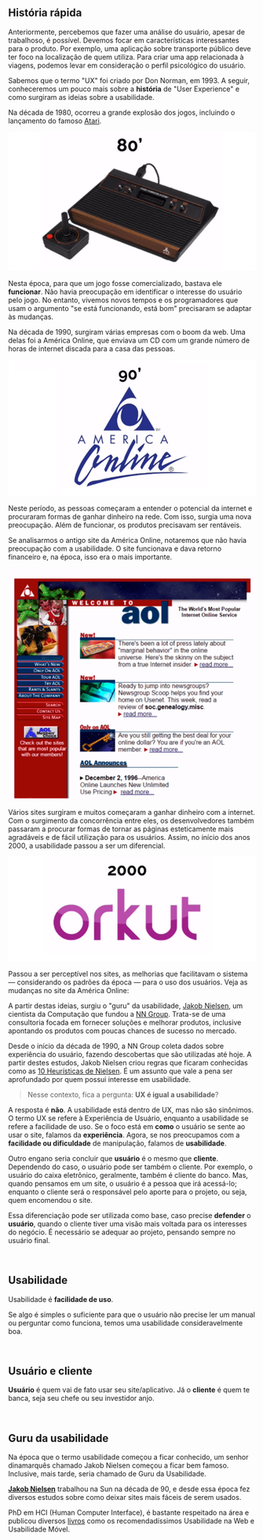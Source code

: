 ## História rápida

Anteriormente, percebemos que fazer uma análise do usuário, apesar de trabalhoso, é possível. Devemos focar em características interessantes para o produto. Por exemplo, uma aplicação sobre transporte público deve ter foco na localização de quem utiliza. Para criar uma app relacionada à viagens, podemos levar em consideração o perfil psicológico do usuário.

Sabemos que o termo "UX" foi criado por Don Norman, em 1993. A seguir, conheceremos um pouco mais sobre a **história** de "User Experience" e como surgiram as ideias sobre a usabilidade.

Na década de 1980, ocorreu a grande explosão dos jogos, incluindo o lançamento do famoso [Atari](https://www.atari.com/).

<div align="center">

![Atari](images/Atari.png)

</div>

Nesta época, para que um jogo fosse comercializado, bastava ele **funcionar**. Não havia preocupação em identificar o interesse do usuário pelo jogo. No entanto, vivemos novos tempos e os programadores que usam o argumento "se está funcionando, está bom" precisaram se adaptar às mudanças.

Na década de 1990, surgiram várias empresas com o boom da web. Uma delas foi a América Online, que enviava um CD com um grande número de horas de internet discada para a casa das pessoas.

<div align="center">

![America Online](images/AmericaOnline.png)

</div>

Neste período, as pessoas começaram a entender o potencial da internet e procuraram formas de ganhar dinheiro na rede. Com isso, surgia uma nova preocupação. Além de funcionar, os produtos precisavam ser rentáveis.

Se analisarmos o antigo site da América Online, notaremos que não havia preocupação com a usabilidade. O site funcionava e dava retorno financeiro e, na época, isso era o mais importante.

<div align="center">

![AOL](images/aol.png)

</div>

Vários sites surgiram e muitos começaram a ganhar dinheiro com a internet. Com o surgimento da concorrência entre eles, os desenvolvedores também passaram a procurar formas de tornar as páginas esteticamente mais agradáveis e de fácil utilização para os usuários. Assim, no início dos anos 2000, a usabilidade passou a ser um diferencial.

<div align="center">

![Orkut](images/orkut.png)

</div>

Passou a ser perceptível nos sites, as melhorias que facilitavam o sistema — considerando os padrões da época — para o uso dos usuários. Veja as mudanças no site da América Online:

A partir destas ideias, surgiu o "guru" da usabilidade, [Jakob Nielsen](https://pt.wikipedia.org/wiki/Jakob_Nielsen), um cientista da Computação que fundou a [NN Group](https://www.nngroup.com/). Trata-se de uma consultoria focada em fornecer soluções e melhorar produtos, inclusive apontando os produtos com poucas chances de sucesso no mercado.

Desde o início da década de 1990, a NN Group coleta dados sobre experiência do usuário, fazendo descobertas que são utilizadas até hoje. A partir destes estudos, Jakob Nielsen criou regras que ficaram conhecidas como as [10 Heurísticas de Nielsen](https://blog.caelum.com.br/10-heuristicas-de-nielsen-uma-formula-pra-evitar-erros-basicos-de-usabilidade/). É um assunto que vale a pena ser aprofundado por quem possui interesse em usabilidade.

> Nesse contexto, fica a pergunta: **UX é igual a usabilidade**?

A resposta é **não**. A usabilidade está dentro de UX, mas não são sinônimos. O termo UX se refere à Experiência de Usuário, enquanto a usabilidade se refere a facilidade de uso. Se o foco está em **como** o usuário se sente ao usar o site, falamos da **experiência**. Agora, se nos preocupamos com a **facilidade ou dificuldade** de manipulação, falamos de **usabilidade**.

Outro engano seria concluir que **usuário** é o mesmo que **cliente**. Dependendo do caso, o usuário pode ser também o cliente. Por exemplo, o usuário do caixa eletrônico, geralmente, também é cliente do banco. Mas, quando pensamos em um site, o usuário é a pessoa que irá acessá-lo; enquanto o cliente será o responsável pelo aporte para o projeto, ou seja, quem encomendou o site.

Essa diferenciação pode ser utilizada como base, caso precise **defender** o **usuário**, quando o cliente tiver uma visão mais voltada para os interesses do negócio. É necessário se adequar ao projeto, pensando sempre no usuário final.

<br>

## Usabilidade

Usabilidade é **facilidade de uso**.

Se algo é simples o suficiente para que o usuário não precise ler um manual ou perguntar como funciona, temos uma usabilidade consideravelmente boa.

<br>

## Usuário e cliente

**Usuário** é quem vai de fato usar seu site/aplicativo. Já o **cliente** é quem te banca, seja seu chefe ou seu investidor anjo.

<br>

## Guru da usabilidade

Na época que o termo usabilidade começou a ficar conhecido, um senhor dinamarquês chamado Jakob Nielsen começou a ficar bem famoso. Inclusive, mais tarde, seria chamado de Guru da Usabilidade.

[**Jakob Nielsen**](https://pt.wikipedia.org/wiki/Jakob_Nielsen) trabalhou na Sun na década de 90, e desde essa época fez diversos estudos sobre como deixar sites mais fáceis de serem usados.

PhD em HCI (Human Computer Interface), é bastante respeitado na área e publicou diversos [livros](https://www.nngroup.com/books/) como os recomendadíssimos Usabilidade na Web e Usabilidade Móvel.

